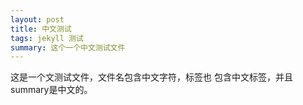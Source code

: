 ```yaml
---
layout: post
title: 中文测试
tags: jekyll 测试
summary: 这个一个中文测试文件
---
```


这是一个文测试文件，文件名包含中文字符，标签也 包含中文标签，并且summary是中文的。
